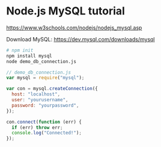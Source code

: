 # Node.js MySQL tutorial

<https://www.w3schools.com/nodejs/nodejs_mysql.asp>

Download MySQL: <https://dev.mysql.com/downloads/mysql>

```bash
# npm init
npm install mysql
node demo_db_connection.js
```

```js
// demo_db_connection.js
var mysql = require("mysql");

var con = mysql.createConnection({
  host: "localhost",
  user: "yourusername",
  password: "yourpassword",
});

con.connect(function (err) {
  if (err) throw err;
  console.log("Connected!");
});
```
